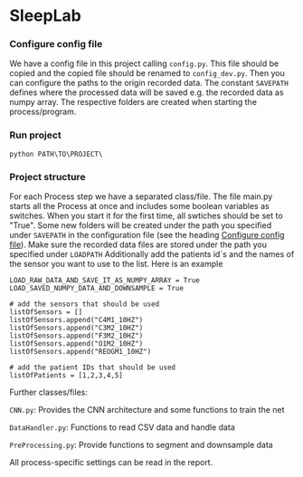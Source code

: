 # SleepLab

    
### Configure config file

We have a config file in this project calling ```` config.py ````. This file should be copied and the copied file should 
be renamed to ``` config_dev.py ```. Then you can configure the paths to the origin recorded data.
The constant ``` SAVEPATH ``` defines where the processed data will be saved e.g. the recorded data as numpy array.
The respective folders are created when starting the process/program.
    
### Run project

    python PATH\TO\PROJECT\
    
### Project structure
For each Process step we have a separated class/file. The file main.py starts all the Process at once and includes some boolean variables as switches. When you start it for the first time, all swtiches should be set to "True". Some new folders will be created under the path you specified under ```SAVEPATH``` in the configuration file (see the heading [Configure config file](#marker-hHeader-configure-config-file)).
Make sure the recorded data files are stored under the path you specified under ````LOADPATH````
Additionally add the patients id´s and the names of the sensor you want to use to the list. Here is an example

    LOAD_RAW_DATA_AND_SAVE_IT_AS_NUMPY_ARRAY = True
    LOAD_SAVED_NUMPY_DATA_AND_DOWNSAMPLE = True

    # add the sensors that should be used
    listOfSensors = []
    listOfSensors.append("C4M1_10HZ")
    listOfSensors.append("C3M2_10HZ")
    listOfSensors.append("F3M2_10HZ")
    listOfSensors.append("O1M2_10HZ")
    listOfSensors.append("REOGM1_10HZ")

    # add the patient IDs that should be used
    listOfPatients = [1,2,3,4,5]
    
Further classes/files:

```CNN.py```:  Provides the CNN architecture and some functions to train the net

```DataHandler.py```:  Functions to read CSV data and handle data

```PreProcessing.py```: Provide functions to segment and downsample data

All process-specific settings can be read in the report. 
